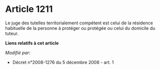 # Article 1211

Le juge des tutelles territorialement compétent est celui de la résidence habituelle de la personne à protéger ou protégée ou
celui du domicile du tuteur.

**Liens relatifs à cet article**

_Modifié par_:

  - Décret n°2008-1276 du 5 décembre 2008 - art. 1
